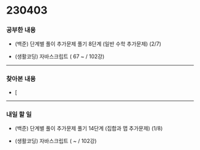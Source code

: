 # 230403

### 공부한 내용

- (백준) 단계별 풀이 추가문제 풀기 8단계 (일반 수학 추가문제) (2/7)

- (생활코딩) 자바스크립트 ( 67 ~ / 102강)

---

### 찾아본 내용

- [

---

### 내일 할 일

- (백준) 단계별 풀이 추가문제 풀기 14단계 (집합과 맵 추가문제) (1/8)

- (생활코딩) 자바스크립트 ( ~ / 102강)
